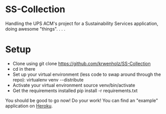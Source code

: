 SS-Collection
=============

Handling the UPS ACM's project for a Sustainability Services application, 
doing awesome "things". . . .

# Setup
* Clone using 
    git clone https://github.com/krwenholz/SS-Collection
* cd in there
* Set up your virtual environment (less code to swap around through the repo):
    virtualenv venv --distribute
* Activate your virtual environment
    source venv/bin/activate
* Get the requirements installed
    pip install -r requirements.txt

You should be good to go now!  Do your work!  You can find an "example" application
on [Heroku](https://devcenter.heroku.com/articles/python).
